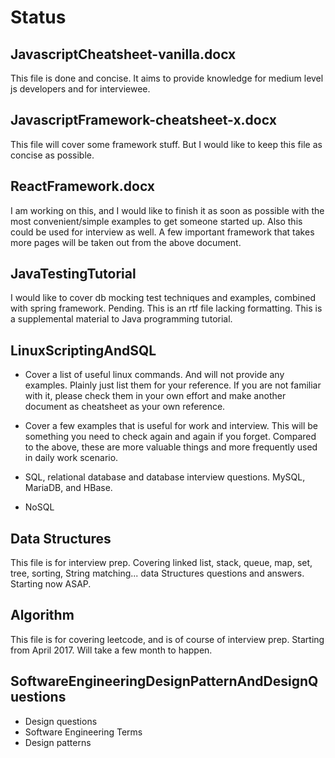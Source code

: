 # Status

## JavascriptCheatsheet-vanilla.docx
This file is done and concise.
It aims to provide knowledge for medium level js developers and for interviewee.

## JavascriptFramework-cheatsheet-x.docx
This file will cover some framework stuff.
But I would like to keep this file as concise as possible.

## ReactFramework.docx
I am working on this, and I would like to finish it as soon as possible with the most convenient/simple examples to get someone started up. Also this could be used for interview as well. A few important framework that takes more pages will be taken out from the above document.

## JavaTestingTutorial
I would like to cover db mocking test techniques and examples, combined with spring framework. Pending. This is an rtf file lacking formatting.
This is a supplemental material to Java programming tutorial.

## LinuxScriptingAndSQL
* Cover a list of useful linux commands.
And will not provide any examples. Plainly just list them for your reference. If you are not familiar with it, please check them in your own effort and make another document as cheatsheet as your own reference.

* Cover a few examples that is useful for work and interview. This will be something you need to check again and again if you forget. Compared to the above, these are more valuable things and more frequently used in daily work scenario.

* SQL, relational database and database interview questions. MySQL, MariaDB, and HBase.

* NoSQL

## Data Structures
This file is for interview prep.
Covering linked list, stack, queue, map, set, tree, sorting, String matching... data Structures questions and answers.
Starting now ASAP.

## Algorithm
This file is for covering leetcode, and is of course of interview prep. Starting from April 2017. Will take a few month to happen.

## SoftwareEngineeringDesignPatternAndDesignQuestions
* Design questions
* Software Engineering Terms
* Design patterns
